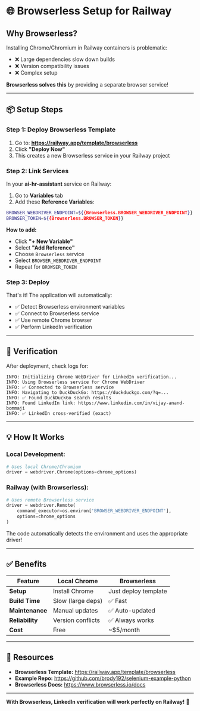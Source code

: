 # 🌐 Browserless Setup for Railway

## Why Browserless?

Installing Chrome/Chromium in Railway containers is problematic:
- ❌ Large dependencies slow down builds
- ❌ Version compatibility issues
- ❌ Complex setup

**Browserless solves this** by providing a separate browser service!

---

## 📦 Setup Steps

### **Step 1: Deploy Browserless Template**

1. Go to: **https://railway.app/template/browserless**
2. Click **"Deploy Now"**
3. This creates a new Browserless service in your Railway project

### **Step 2: Link Services**

In your **ai-hr-assistant** service on Railway:

1. Go to **Variables** tab
2. Add these **Reference Variables**:

```bash
BROWSER_WEBDRIVER_ENDPOINT=${{Browserless.BROWSER_WEBDRIVER_ENDPOINT}}
BROWSER_TOKEN=${{Browserless.BROWSER_TOKEN}}
```

**How to add:**
- Click **"+ New Variable"**
- Select **"Add Reference"**
- Choose `Browserless` service
- Select `BROWSER_WEBDRIVER_ENDPOINT`
- Repeat for `BROWSER_TOKEN`

### **Step 3: Deploy**

That's it! The application will automatically:
- ✅ Detect Browserless environment variables
- ✅ Connect to Browserless service
- ✅ Use remote Chrome browser
- ✅ Perform LinkedIn verification

---

## 🧪 Verification

After deployment, check logs for:

```
INFO: Initializing Chrome WebDriver for LinkedIn verification...
INFO: Using Browserless service for Chrome WebDriver
INFO: ✅ Connected to Browserless service
INFO: Navigating to DuckDuckGo: https://duckduckgo.com/?q=...
INFO: ✅ Found DuckDuckGo search results
INFO: Found LinkedIn link: https://www.linkedin.com/in/vijay-anand-bommaji
INFO: ✅ LinkedIn cross-verified (exact)
```

---

## 💡 How It Works

### **Local Development:**
```python
# Uses local Chrome/Chromium
driver = webdriver.Chrome(options=chrome_options)
```

### **Railway (with Browserless):**
```python
# Uses remote Browserless service
driver = webdriver.Remote(
    command_executor=os.environ['BROWSER_WEBDRIVER_ENDPOINT'],
    options=chrome_options
)
```

The code automatically detects the environment and uses the appropriate driver!

---

## ✅ Benefits

| Feature | Local Chrome | Browserless |
|---------|-------------|-------------|
| **Setup** | Install Chrome | Just deploy template |
| **Build Time** | Slow (large deps) | ✅ Fast |
| **Maintenance** | Manual updates | ✅ Auto-updated |
| **Reliability** | Version conflicts | ✅ Always works |
| **Cost** | Free | ~$5/month |

---

## 🔗 Resources

- **Browserless Template:** https://railway.app/template/browserless
- **Example Repo:** https://github.com/brody192/selenium-example-python
- **Browserless Docs:** https://www.browserless.io/docs

---

**With Browserless, LinkedIn verification will work perfectly on Railway!** 🚀

